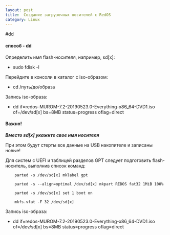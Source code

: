 ```yaml
---
layout: post
title:  Создание загрузочных носителей с RedOS
category: Linux
---
```

#dd
#### способ - dd

Определить имя flash-носителя, например, sd[x]:

- sudo fdisk -l

Перейдите в консоли в каталог с iso-образом:

- cd /путь/до/образа

Запись iso-образа:

- dd if=redos-MUROM-7.2-20190523.0-Everything-x86_64-DVD1.iso of=/dev/sd[x] bs=8MB status=progress oflag=direct

#### Важно!

***Вместо sd[x] укажите свое имя носителя***

При этом будут стерты все данные на USB накопителе и записаны новые!

Для систем с UEFI и таблицей разделов GPT следует подготовить flash-носитель, выполнив список команд:

        parted -s /dev/sd[x] mklabel gpt

        parted -s --align=optimal /dev/sd[x] mkpart REDOS fat32 1MiB 100%

        parted -s /dev/sd[x] set 1 boot on 

        mkfs.vfat -F 32 /dev/sd[x]

Запись iso-образа:

- dd if=redos-MUROM-7.2-20190523.0-Everything-x86_64-DVD1.iso of=/dev/sd[x] bs=8MB status=progress oflag=direct





